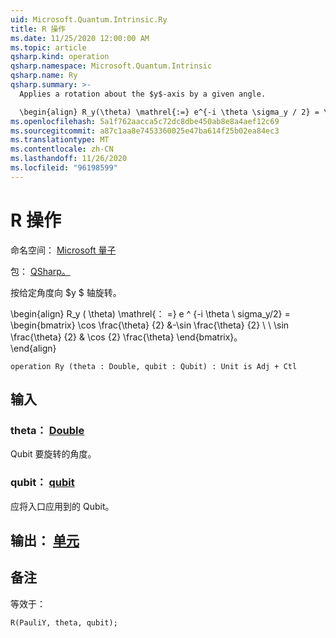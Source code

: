 ```yaml
---
uid: Microsoft.Quantum.Intrinsic.Ry
title: R 操作
ms.date: 11/25/2020 12:00:00 AM
ms.topic: article
qsharp.kind: operation
qsharp.namespace: Microsoft.Quantum.Intrinsic
qsharp.name: Ry
qsharp.summary: >-
  Applies a rotation about the $y$-axis by a given angle.

  \begin{align} R_y(\theta) \mathrel{:=} e^{-i \theta \sigma_y / 2} = \begin{bmatrix} \cos \frac{\theta}{2} & -\sin \frac{\theta}{2}  \\\\ \sin \frac{\theta}{2} & \cos \frac{\theta}{2} \end{bmatrix}. \end{align}
ms.openlocfilehash: 5a1f762aacca5c72dc8dbe450ab8e8a4aef12c69
ms.sourcegitcommit: a87c1aa8e7453360025e47ba614f25b02ea84ec3
ms.translationtype: MT
ms.contentlocale: zh-CN
ms.lasthandoff: 11/26/2020
ms.locfileid: "96198599"
---
```

# <a name="ry-operation"></a>R 操作

命名空间： [Microsoft 量子](xref:Microsoft.Quantum.Intrinsic)

包： [QSharp。](https://nuget.org/packages/Microsoft.Quantum.QSharp.Core)


按给定角度向 $y $ 轴旋转。

\begin{align} R_y ( \theta) \mathrel{： =} e ^ {-i \theta \ sigma_y/2} = \begin{bmatrix} \cos \frac{\theta} {2} &-\sin \frac{\theta} {2} \\ \\ \sin \frac{\theta} {2} & \cos {2} \frac{\theta} \end{bmatrix}。  
\end{align}

```qsharp
operation Ry (theta : Double, qubit : Qubit) : Unit is Adj + Ctl
```


## <a name="input"></a>输入

### <a name="theta--double"></a>theta： [Double](xref:microsoft.quantum.lang-ref.double)

Qubit 要旋转的角度。


### <a name="qubit--qubit"></a>qubit： [qubit](xref:microsoft.quantum.lang-ref.qubit)

应将入口应用到的 Qubit。



## <a name="output--unit"></a>输出： [单元](xref:microsoft.quantum.lang-ref.unit)



## <a name="remarks"></a>备注

等效于：

```qsharp
R(PauliY, theta, qubit);
```